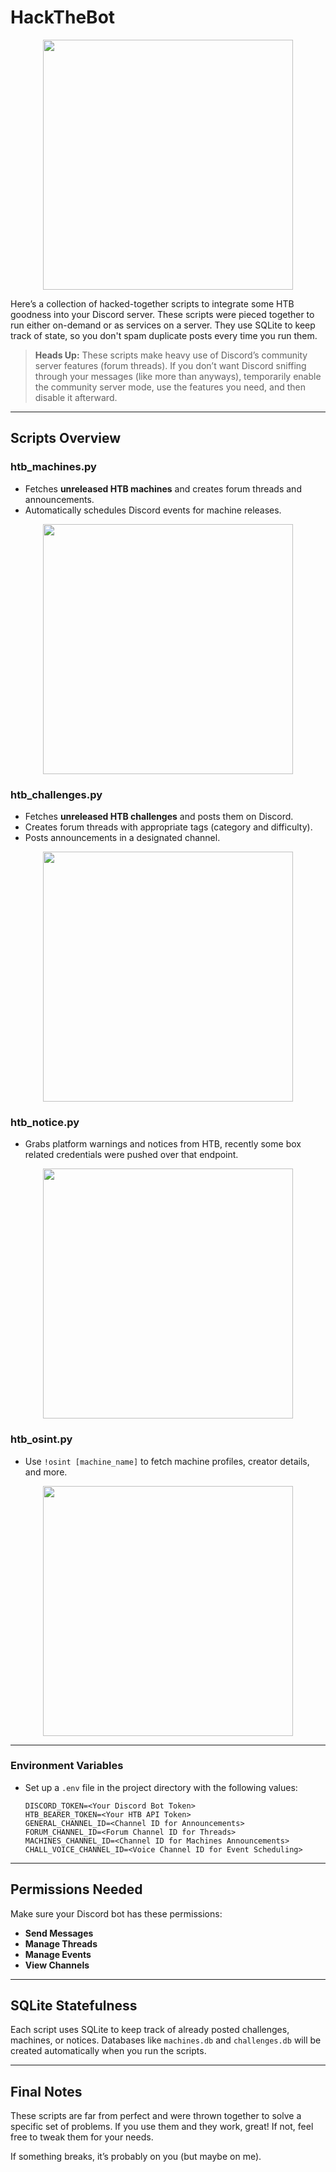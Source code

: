 # HackTheBot

<p align="center">
    <img src="https://github.com/user-attachments/assets/2a153c5d-791b-473c-9062-488b535a60be" width="400">


Here’s a collection of hacked-together scripts to integrate some HTB goodness into your Discord server. These scripts were pieced together to run either on-demand or as services on a server. They use SQLite to keep track of state, so you don't spam duplicate posts every time you run them.

> **Heads Up:** These scripts make heavy use of Discord’s community server features (forum threads). If you don’t want Discord sniffing through your messages (like more than anyways), temporarily enable the community server mode, use the features you need, and then disable it afterward.

---

## Scripts Overview
### htb_machines.py
   - Fetches **unreleased HTB machines** and creates forum threads and announcements.
   - Automatically schedules Discord events for machine releases.
<p align="center">
    <img src="https://github.com/user-attachments/assets/5be698ef-12b8-4b49-8c87-787573497b54" width="400">



### htb_challenges.py
   - Fetches **unreleased HTB challenges** and posts them on Discord.
   - Creates forum threads with appropriate tags (category and difficulty).
   - Posts announcements in a designated channel.
<p align="center">
    <img src="https://github.com/user-attachments/assets/ac95fee3-84c7-418b-b104-6fdfd052ce6e" width="400">
     


### htb_notice.py
   - Grabs platform warnings and notices from HTB, recently some box related credentials were pushed over that endpoint.
<p align="center">
    <img src="https://github.com/user-attachments/assets/11c8052b-173d-4ad4-bfbc-eac71fe44d00" width="400">
  

### htb_osint.py
   - Use `!osint [machine_name]` to fetch machine profiles, creator details, and more.

<p align="center">
    <img src="https://github.com/user-attachments/assets/c78db559-af5b-4bcc-a8df-7109ad350845" width="400">

---


###  Environment Variables
   - Set up a `.env` file in the project directory with the following values:
     ```
     DISCORD_TOKEN=<Your Discord Bot Token>
     HTB_BEARER_TOKEN=<Your HTB API Token>
     GENERAL_CHANNEL_ID=<Channel ID for Announcements>
     FORUM_CHANNEL_ID=<Forum Channel ID for Threads>
     MACHINES_CHANNEL_ID=<Channel ID for Machines Announcements>
     CHALL_VOICE_CHANNEL_ID=<Voice Channel ID for Event Scheduling>
     ```

---


## Permissions Needed

Make sure your Discord bot has these permissions:
- **Send Messages**
- **Manage Threads**
- **Manage Events**
- **View Channels**

---

## SQLite Statefulness

Each script uses SQLite to keep track of already posted challenges, machines, or notices. Databases like `machines.db` and `challenges.db` will be created automatically when you run the scripts.

---

## Final Notes

These scripts are far from perfect and were thrown together to solve a specific set of problems. If you use them and they work, great! If not, feel free to tweak them for your needs.

If something breaks, it’s probably on you (but maybe on me).
